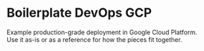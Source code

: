 # Boilerplate DevOps GCP

Example production-grade deployment in Google Cloud Platform.  
Use it as-is or as a reference for how the pieces fit together.
